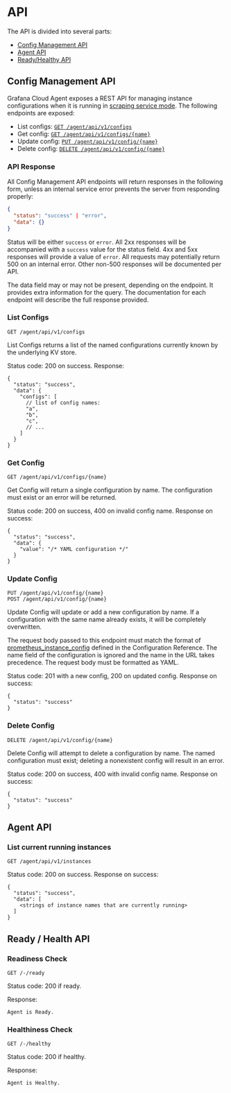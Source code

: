 # API

The API is divided into several parts:

- [Config Management API](#config-management-api)
- [Agent API](#agent-api)
- [Ready/Healthy API](#ready--health-api)

## Config Management API

Grafana Cloud Agent exposes a REST API for managing instance configurations when
it is running in [scraping service mode](./scraping-service.md). The following
endpoints are exposed:

- List configs: [`GET /agent/api/v1/configs`](#list-configs)
- Get config: [`GET /agent/api/v1/configs/{name}`](#get-config)
- Update config: [`PUT /agent/api/v1/config/{name}`](#update-config)
- Delete config: [`DELETE /agent/api/v1/config/{name}`](#delete-config)

### API Response

All Config Management API endpoints will return responses in the following
form, unless an internal service error prevents the server from responding
properly:

```json
{
  "status": "success" | "error",
  "data": {}
}
```

Status will be either `success` or `error`. All 2xx responses will be
accompanied with a `success` value for the status field. 4xx and 5xx
responses will provide a value of `error`. All requests may potentially
return 500 on an internal error. Other non-500 responses will be documented
per API.

The data field may or may not be present, depending on the endpoint. It
provides extra information for the query. The documentation for each endpoint
will describe the full response provided.

### List Configs

```
GET /agent/api/v1/configs
```

List Configs returns a list of the named configurations currently known by the
underlying KV store.

Status code: 200 on success.
Response:

```
{
  "status": "success",
  "data": {
    "configs": [
      // list of config names:
      "a",
      "b",
      "c",
      // ...
    ]
  }
}
```

### Get Config

```
GET /agent/api/v1/configs/{name}
```

Get Config will return a single configuration by name. The configuration must
exist or an error will be returned.

Status code: 200 on success, 400 on invalid config name.
Response on success:

```
{
  "status": "success",
  "data": {
    "value": "/* YAML configuration */"
  }
}
```

### Update Config

```
PUT /agent/api/v1/config/{name}
POST /agent/api/v1/config/{name}
```

Update Config will update or add a new configuration by name. If a configuration
with the same name already exists, it will be completely overwritten.

The request body passed to this endpoint must match the format of
[prometheus_instance_config](./configuration-reference.md#prometheus_instance_config)
defined in the Configuration Reference. The name field of the configuration is
ignored and the name in the URL takes precedence. The request body must be
formatted as YAML.

Status code: 201 with a new config, 200 on updated config.
Response on success:

```
{
  "status": "success"
}
```

### Delete Config

```
DELETE /agent/api/v1/config/{name}
```

Delete Config will attempt to delete a configuration by name. The named
configuration must exist; deleting a nonexistent config will result in an
error.

Status code: 200 on success, 400 with invalid config name.
Response on success:

```
{
  "status": "success"
}
```

## Agent API 

### List current running instances 

```
GET /agent/api/v1/instances
```

Status code: 200 on success.
Response on success:

```
{
  "status": "success",
  "data": [
    <strings of instance names that are currently running>
  ]
}
```

## Ready / Health API

### Readiness Check

```
GET /-/ready
```

Status code: 200 if ready.

Response:
```
Agent is Ready.
```

### Healthiness Check

```
GET /-/healthy
```

Status code: 200 if healthy.

Response:
```
Agent is Healthy.
```
